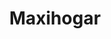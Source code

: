---
title: "Maxihogar"
url: /san-fernando-del-valle-de-catamarca/maxihogar/
shop: Haushaltsgeräte
---